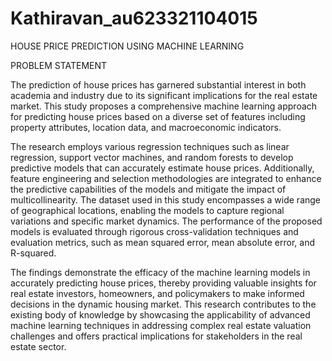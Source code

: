 # Kathiravan_au623321104015
HOUSE PRICE PREDICTION USING MACHINE LEARNING

PROBLEM STATEMENT

The prediction of house prices has garnered substantial interest in both academia and industry due to its significant implications for the real estate market. This study proposes a comprehensive machine learning approach for predicting house prices based on a diverse set of features including property attributes, location data, and macroeconomic indicators. 

The research employs various regression techniques such as linear regression, support vector machines, and random forests to develop predictive models that can accurately estimate house prices. Additionally, feature engineering and selection methodologies are integrated to enhance the predictive capabilities of the models and mitigate the impact of multicollinearity. 
The dataset used in this study encompasses a wide range of geographical locations, enabling the models to capture regional variations and specific market dynamics. The performance of the proposed models is evaluated through rigorous cross-validation techniques and evaluation metrics, such as mean squared error, mean absolute error, and R-squared. 

The findings demonstrate the efficacy of the machine learning models in accurately predicting house prices, thereby providing valuable insights for real estate investors, homeowners, and policymakers to make informed decisions in the dynamic housing market. This research contributes to the existing body of knowledge by showcasing the applicability of advanced machine learning techniques in addressing complex real estate valuation challenges and offers practical implications for stakeholders in the real estate sector.





